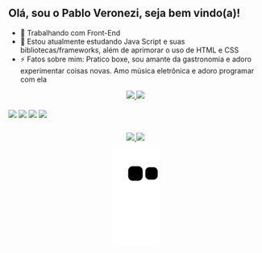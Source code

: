 ## Olá, sou o Pablo Veronezi, seja bem vindo(a)!


- 🔭 Trabalhando com Front-End
- 🌱 Estou atualmente estudando Java Script e suas bibliotecas/frameworks, além de aprimorar o uso de HTML e CSS
- ⚡ Fatos sobre mim: Pratico boxe, sou amante da gastronomia e adoro experimentar coisas novas. Amo música eletrônica e adoro programar com ela

<div align="center">
  <a href="https://github.com/pabloveronezi">
    <img height="180em" src="https://github-readme-stats.vercel.app/api?username=pabloveronezi&show_icons=true&bg_color=000&include_all_commits=true&count_private=true&icon_color=1FFF26&border_color=1FFF26&title_color=1FFF26&text_color=FFF&locale=pt-br"/>
  </a>
  <a href="https://github.com/pabloveronezi">
    <img height="180em" src="https://github-readme-stats.vercel.app/api/top-langs/?username=pabloveronezi&layout=compact&langs_count=5&bg_color=000&title_color=1FFF26&border_color=1FFF26&locale=pt-br"/>
  </a>
</div>
  
<div style="display: inline-block" align="center"><br>
  <img align="center" src="https://cdn.jsdelivr.net/gh/devicons/devicon/icons/javascript/javascript-original.svg" width="40 height="30" />
  <img align="center" src="https://cdn.jsdelivr.net/gh/devicons/devicon/icons/react/react-original.svg" width="40 height="30" />
  <img align="center" src="https://cdn.jsdelivr.net/gh/devicons/devicon/icons/html5/html5-original.svg" width="40 height="30" />
  <img align="center" src="https://cdn.jsdelivr.net/gh/devicons/devicon/icons/css3/css3-original.svg" width="40 height="30" />                                       
</div>
  
  ##
  
<div align="center">
  <a href = "mailto:pabloorempuller@gmail.com"><img src="https://img.shields.io/badge/-Gmail-%23333?style=for-the-badge&logo=gmail&logoColor=red" target="_blank">   </a>
  <a href="https://www.linkedin.com/in/pabloveronezi/" target="_blank"><img src="https://img.shields.io/badge/-LinkedIn-%230077B5?style=for-the-badge&logo=linkedin&logoColor=white" target="_blank"></a>
  
  ![Snake animation](https://github.com/pabloveronezi/pabloveronezi/blob/output/github-contribution-grid-snake.svg)
</div>


  
